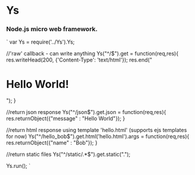 # Ys
### Node.js micro web framework.


`
var Ys = require('../Ys').Ys;

//'raw' callback - can write anything
Ys("^/$").get = function(req,res){
    res.writeHead(200, {'Content-Type': 'text/html'});
    res.end("<h1>Hello World!</h1>");
}

//return json response
Ys("^/json$").get.json = function(req,res){
    res.returnObject({"message" : "Hello World"});
}

//return html response using template 'hello.html' (supports ejs templates for now)
Ys("^/hello_bob$").get.html('hello.html').args = function(req,res){
    res.returnObject({"name" : "Bob"});
}

//return static files
Ys("^/static/.*$").get.static(".");

Ys.run();
`
